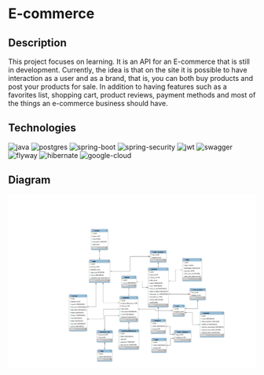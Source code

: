 # E-commerce

## Description
This project focuses on learning. It is an API for an E-commerce that is still in development. Currently, the idea is that on the site it is possible to have interaction as a user and as a brand, that is, you can both buy products and post your products for sale. In addition to having features such as a favorites list, shopping cart, product reviews, payment methods and most of the things an e-commerce business should have.

## Technologies
<div>
    <img alt="java" src="https://img.shields.io/badge/Java-ED8B00?style=for-the-badge&logo=openjdk&logoColor=white">
    <img alt="postgres" src="https://img.shields.io/badge/PostgreSQL-316192?style=for-the-badge&logo=postgresql&logoColor=white">
    <img alt="spring-boot" src="https://img.shields.io/badge/Spring-6DB33F?style=for-the-badge&logo=spring&logoColor=white">
    <img alt="spring-security" src="https://img.shields.io/badge/Spring_Security-6DB33F?style=for-the-badge&logo=Spring-Security&logoColor=white">
    <img alt="jwt" src="https://img.shields.io/badge/json%20web%20tokens-323330?style=for-the-badge&logo=json-web-tokens&logoColor=pink">
    <img alt="swagger" src="https://img.shields.io/badge/Swagger-85EA2D?style=for-the-badge&logo=Swagger&logoColor=white">
    <img alt="flyway" src="https://img.shields.io/badge/FlyWay-59666C?style=for-the-badge&logo=Hibernate&logoColor=white">
    <img alt="hibernate" src="https://img.shields.io/badge/Hibernate-59666C?style=for-the-badge&logo=Hibernate&logoColor=white">
    <img alt="google-cloud" src="https://img.shields.io/badge/Google_Cloud-4285F4?style=for-the-badge&logo=google-cloud&logoColor=white">
</div>

## Diagram

<div>
    <img alt="diagram" src="src/main/resources/templates/diagram.svg">
</div>